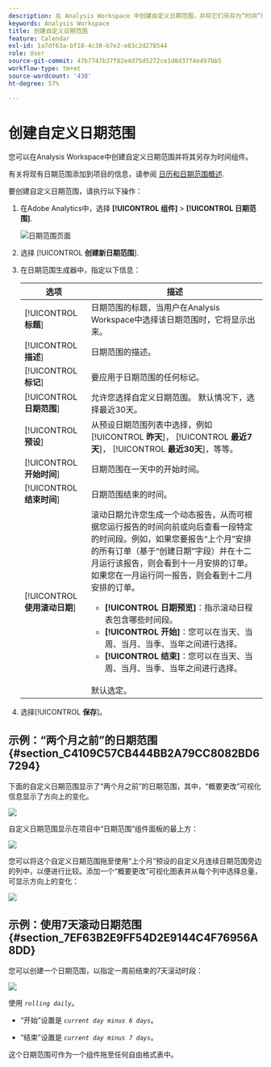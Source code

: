 ```yaml
---
description: 在 Analysis Workspace 中创建自定义日期范围，并将它们另存为“时间”组件。
keywords: Analysis Workspace
title: 创建自定义日期范围
feature: Calendar
exl-id: 1a7df63a-bf18-4c38-b7e2-e83c2d278544
role: User
source-git-commit: 47b7747b37f82e4d75d5272ce1d8d37f4e497bb5
workflow-type: tm+mt
source-wordcount: '438'
ht-degree: 57%

---
```


# 创建自定义日期范围

您可以在Analysis Workspace中创建自定义日期范围并将其另存为时间组件。

有关将现有日期范围添加到项目的信息，请参阅 [日历和日期范围概述](/help/components/date-ranges/calendar.md).

要创建自定义日期范围，请执行以下操作：

1. 在Adobe Analytics中，选择 **[!UICONTROL 组件]** > **[!UICONTROL 日期范围]**.

   ![日期范围页面](assets/date-ranges.png)

1. 选择 [!UICONTROL **创建新日期范围**].

1. 在日期范围生成器中，指定以下信息：

   | 选项 | 描述 |
   |---------|----------|
   | [!UICONTROL **标题**] | 日期范围的标题，当用户在Analysis Workspace中选择该日期范围时，它将显示出来。 |
   | [!UICONTROL **描述**] | 日期范围的描述。 |
   | [!UICONTROL **标记**] | 要应用于日期范围的任何标记。 |
   | [!UICONTROL **日期范围**] | 允许您选择自定义日期范围。 默认情况下，选择最近30天。 |
   | [!UICONTROL **预设**] | 从预设日期范围列表中选择，例如 [!UICONTROL **昨天**]， [!UICONTROL **最近7天**]， [!UICONTROL **最近30天**]，等等。 |
   | [!UICONTROL **开始时间**] | 日期范围在一天中的开始时间。 |
   | [!UICONTROL **结束时间**] | 日期范围结束的时间。 |
   | [!UICONTROL **使用滚动日期**] | 滚动日期允许您生成一个动态报告，从而可根据您运行报告的时间向前或向后查看一段特定的时间段。例如，如果您要报告“上个月”安排的所有订单（基于“创建日期”字段）并在十二月运行该报告，则会看到十一月安排的订单。如果您在一月运行同一报告，则会看到十二月安排的订单。<ul><li>**[!UICONTROL 日期预览]**：指示滚动日程表包含哪些时间段。</li><li>**[!UICONTROL 开始]**：您可以在当天、当周、当月、当季、当年之间进行选择。</li><li>**[!UICONTROL 结束]**：您可以在当天、当周、当月、当季、当年之间进行选择。</li></ul><br>默认选定。 |

1. 选择&#x200B;[!UICONTROL **保存**]。

## 示例：“两个月之前”的日期范围 {#section_C4109C57CB444BB2A79CC8082BD67294}

下面的自定义日期范围显示了“两个月之前”的日期范围，其中，“概要更改”可视化信息显示了方向上的变化。

![](assets/date-range-two-months-ago.png)

自定义日期范围显示在项目中“日期范围”组件面板的最上方：

![](assets/date-range-panel-two-months-ago.png)

您可以将这个自定义日期范围拖至使用“上个月”预设的自定义月连续日期范围旁边的列中，以便进行比较。添加一个“概要更改”可视化图表并从每个列中选择总量，可显示方向上的变化：

![](assets/date-range-two-months-table.png)

## 示例：使用7天滚动日期范围 {#section_7EF63B2E9FF54D2E9144C4F76956A8DD}

您可以创建一个日期范围，以指定一周前结束的7天滚动时段：

![](assets/create_date_range.png)

使用 *`rolling daily`*。

* “开始”设置是 *`current day minus 6 days`*。

* “结束”设置是 *`current day minus 7 days`*。

这个日期范围可作为一个组件拖至任何自由格式表中。
